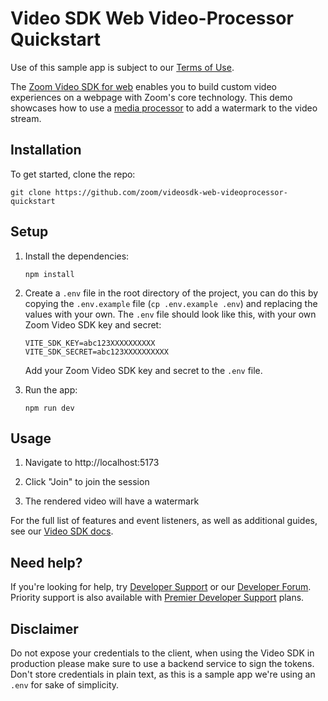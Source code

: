 # Video SDK Web Video-Processor Quickstart

Use of this sample app is subject to our [Terms of Use](https://explore.zoom.us/en/video-sdk-terms/).

The [Zoom Video SDK for web](https://developers.zoom.us/docs/video-sdk/web/) enables you to build custom video experiences on a webpage with Zoom's core technology. This demo showcases how to use a [media processor](https://developers.zoom.us/docs/video-sdk/web/raw-data) to add a watermark to the video stream.

## Installation

To get started, clone the repo:

`git clone https://github.com/zoom/videosdk-web-videoprocessor-quickstart`

## Setup

1. Install the dependencies:

   `npm install`

1. Create a `.env` file in the root directory of the project, you can do this by copying the `.env.example` file (`cp .env.example .env`) and replacing the values with your own. The `.env` file should look like this, with your own Zoom Video SDK key and secret:

   ```
   VITE_SDK_KEY=abc123XXXXXXXXXX
   VITE_SDK_SECRET=abc123XXXXXXXXXX
   ```

   Add your Zoom Video SDK key and secret to the `.env` file.

1. Run the app:

   `npm run dev`

## Usage

1. Navigate to http://localhost:5173

1. Click "Join" to join the session

1. The rendered video will have a watermark

For the full list of features and event listeners, as well as additional guides, see our [Video SDK docs](https://developers.zoom.us/docs/video-sdk/web/).

## Need help?

If you're looking for help, try [Developer Support](https://devsupport.zoom.us) or our [Developer Forum](https://devforum.zoom.us). Priority support is also available with [Premier Developer Support](https://explore.zoom.us/docs/en-us/developer-support-plans.html) plans.

## Disclaimer

Do not expose your credentials to the client, when using the Video SDK in production please make sure to use a backend service to sign the tokens. Don't store credentials in plain text, as this is a sample app we're using an `.env` for sake of simplicity.
